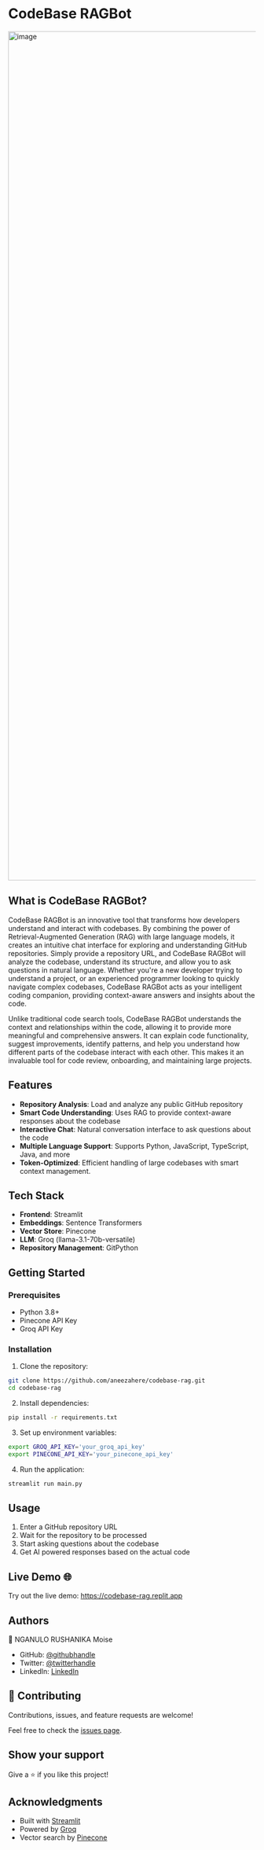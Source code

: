 # CodeBase RAGBot 
<img width="1728" alt="image" src="https://github.com/user-attachments/assets/75db1dcf-b3d8-4b8b-8d72-3a9e9177963c">

## What is CodeBase RAGBot?

CodeBase RAGBot is an innovative tool that transforms how developers understand and interact with codebases. By combining the power of Retrieval-Augmented Generation (RAG) with large language models, it creates an intuitive chat interface for exploring and understanding GitHub repositories. Simply provide a repository URL, and CodeBase RAGBot will analyze the codebase, understand its structure, and allow you to ask questions in natural language. Whether you're a new developer trying to understand a project, or an experienced programmer looking to quickly navigate complex codebases, CodeBase RAGBot acts as your intelligent coding companion, providing context-aware answers and insights about the code.

Unlike traditional code search tools, CodeBase RAGBot understands the context and relationships within the code, allowing it to provide more meaningful and comprehensive answers. It can explain code functionality, suggest improvements, identify patterns, and help you understand how different parts of the codebase interact with each other. This makes it an invaluable tool for code review, onboarding, and maintaining large projects.

## Features 

- **Repository Analysis**: Load and analyze any public GitHub repository
- **Smart Code Understanding**: Uses RAG to provide context-aware responses about the codebase
- **Interactive Chat**: Natural conversation interface to ask questions about the code
- **Multiple Language Support**: Supports Python, JavaScript, TypeScript, Java, and more
- **Token-Optimized**: Efficient handling of large codebases with smart context management.

## Tech Stack 

- **Frontend**: Streamlit
- **Embeddings**: Sentence Transformers
- **Vector Store**: Pinecone
- **LLM**: Groq (llama-3.1-70b-versatile)
- **Repository Management**: GitPython

## Getting Started 

### Prerequisites
- Python 3.8+
- Pinecone API Key
- Groq API Key

### Installation

1. Clone the repository:
```bash
git clone https://github.com/aneezahere/codebase-rag.git
cd codebase-rag
```

2. Install dependencies:
```bash
pip install -r requirements.txt
```

3. Set up environment variables:
```bash
export GROQ_API_KEY='your_groq_api_key'
export PINECONE_API_KEY='your_pinecone_api_key'
```

4. Run the application:
```bash
streamlit run main.py
```

## Usage 

1. Enter a GitHub repository URL
2. Wait for the repository to be processed
3. Start asking questions about the codebase
4. Get AI powered responses based on the actual code

## Live Demo 🌐

Try out the live demo: https://codebase-rag.replit.app

## Authors

👤 NGANULO RUSHANIKA Moise

- GitHub: [@githubhandle](https://github.com/moise10r)
- Twitter: [@twitterhandle](https://twitter.com/MRushanika)
- LinkedIn: [LinkedIn](https://www.linkedin.com/in/nganulo-rushanika-mo%C3%AFse-626139197/)
## 🤝 Contributing

Contributions, issues, and feature requests are welcome!

Feel free to check the [issues page](../../issues/).

## Show your support

Give a ⭐️ if you like this project!

## Acknowledgments 

- Built with [Streamlit](https://streamlit.io/)
- Powered by [Groq](https://groq.com/)
- Vector search by [Pinecone](https://www.pinecone.io/)

